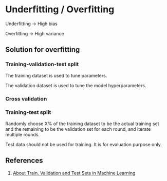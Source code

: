# Underfitting / Overfitting

Underfitting -&gt; High bias

Overfitting -&gt; High variance

## Solution for overfitting

### **Training-validation-test split**

The training dataset is used to tune parameters.

The validation dataset is used to tune the model hyperparameters.

### Cross validation

### **Training-test split**

Randomly choose X% of the training dataset to be the actual training set and the remaining to be the validation set for each round, and iterate multiple rounds.

Test data should not be used for training. It is for evaluation purpose only.

## References

1. [About Train, Validation and Test Sets in Machine Learning](https://towardsdatascience.com/train-validation-and-test-sets-72cb40cba9e7)

